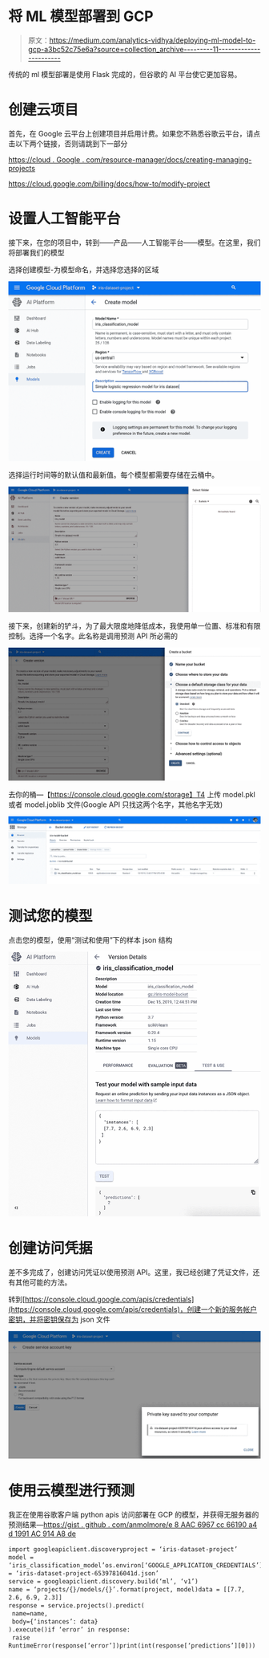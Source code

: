 # 将 ML 模型部署到 GCP

> 原文：<https://medium.com/analytics-vidhya/deploying-ml-model-to-gcp-a3bc52c75e6a?source=collection_archive---------11----------------------->

传统的 ml 模型部署是使用 Flask 完成的，但谷歌的 AI 平台使它更加容易。

# 创建云项目

首先，在 Google 云平台上创建项目并启用计费。如果您不熟悉谷歌云平台，请点击以下两个链接，否则请跳到下一部分

[https://cloud . Google . com/resource-manager/docs/creating-managing-projects](https://cloud.google.com/resource-manager/docs/creating-managing-projects)

https://cloud.google.com/billing/docs/how-to/modify-project

# 设置人工智能平台

接下来，在您的项目中，转到——产品——人工智能平台——模型。在这里，我们将部署我们的模型

选择创建模型-为模型命名，并选择您选择的区域

![](img/6960ffa672a3995ddb5536eab8e1ee65.png)

选择运行时间等的默认值和最新值。每个模型都需要存储在云桶中。

![](img/12273c89c7af777a0aac50ab656b559a.png)

接下来，创建新的铲斗，为了最大限度地降低成本，我使用单一位置、标准和有限控制。选择一个名字。此名称是调用预测 API 所必需的

![](img/98b4db681a0b8e7de9a5f093676256bb.png)

去你的桶—【https://console.cloud.google.com/storage】T4 上传 model.pkl 或者 model.joblib 文件(Google API 只找这两个名字，其他名字无效)

![](img/5d3e3aaf709e7c366f58fe1023f3dc2a.png)

# 测试您的模型

点击您的模型，使用“测试和使用”下的样本 json 结构

![](img/fef9482439bfbc32e76f952fc4046c37.png)

# 创建访问凭据

差不多完成了，创建访问凭证以使用预测 API。这里，我已经创建了凭证文件，还有其他可能的方法。

转到[https://console.cloud.google.com/apis/credentials](https://console.cloud.google.com/apis/credentials)，创建一个新的服务帐户密钥，并将密钥保存为 json 文件

![](img/d08f1bd32b881bba6959d4d070af6f3e.png)

# 使用云模型进行预测

我正在使用谷歌客户端 python apis 访问部署在 GCP 的模型，并获得无服务器的预测结果—[https://gist . github . com/anmolmore/e 8 AAC 6967 cc 66190 a4 d 1991 AC 914 A8 de](https://gist.github.com/anmolmore/e8aac6967cc66190a4d1991ac914a8de)

```
import googleapiclient.discoveryproject = ‘iris-dataset-project’
model = ‘iris_classification_model’os.environ[‘GOOGLE_APPLICATION_CREDENTIALS’] = ‘iris-dataset-project-65397816041d.json’
service = googleapiclient.discovery.build(‘ml’, ‘v1’)
name = ‘projects/{}/models/{}’.format(project, model)data = [[7.7, 2.6, 6.9, 2.3]] 
response = service.projects().predict(
 name=name,
 body={‘instances’: data}
).execute()if ‘error’ in response:
 raise RuntimeError(response[‘error’])print(int(response[‘predictions’][0]))
```